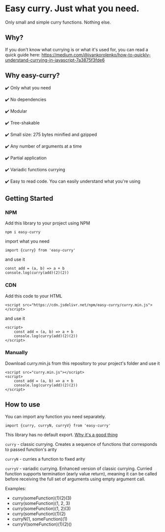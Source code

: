 # Easy curry. Just what you need. 
Only small and simple curry functions. Nothing else.

## Why?
If you don't know what currying is or what it's used for, you can read a quick guide here:
https://medium.com/@ivankorolenko/how-to-quickly-understand-currying-in-javascript-7a3875f3fde6

## Why easy-curry?
✔️ Only what you need

✔️ No dependencies

✔️ Modular

✔️ Tree-shakable

✔️ Small size: 275 bytes minified and gzipped

✔️ Any number of arguments at a time

✔️ Partial application

✔️ Variadic functions currying

✔️ Easy to read code. You can easily understand what you're using

## Getting Started
### NPM
Add this library to your project using NPM

```
npm i easy-curry
```

import what you need

```
import {curry} from 'easy-curry'
```

and use it
```
const add = (a, b) => a + b
console.log(curry(add)(2)(2))
```

### CDN
Add this code to your HTML
```
<script src="https://cdn.jsdelivr.net/npm/easy-curry/curry.min.js"></script>
```
and use it
```
<script>
    const add = (a, b) => a + b
    console.log(curry(add)(2)(2))
</script>
```

### Manually
Download curry.min.js from this repository to your project's folder and use it
```
<script src="curry.min.js"></script>
<script>
    const add = (a, b) => a + b
    console.log(curry(add)(2)(2))
</script>
```

## How to use
You can import any function you need separately.

```import {curry, curryN, curryV} from 'easy-curry'```

This library has no default export. [Why it's a good thing](https://humanwhocodes.com/blog/2019/01/stop-using-default-exports-javascript-module/)

```curry``` - classic currying. Creates a sequence of functions that corresponds to passed function's arity

```curryN``` - curries a function to fixed arity

```curryV``` - variadic currying. Enhanced version of classic currying. Curried function supports termination (early value return), meaning it can be called before receiving the full set of arguments using empty argument call.

Examples:
- curry(someFunction)(1)(2)(3)
- curry(someFunction)(1, 2, 3)
- curry(someFunction)(1, 2)(3)
- curry(someFunction)(1)(2)
- curryN(1, someFunction)(1)
- curryV(someFunction)(1)(2)()
